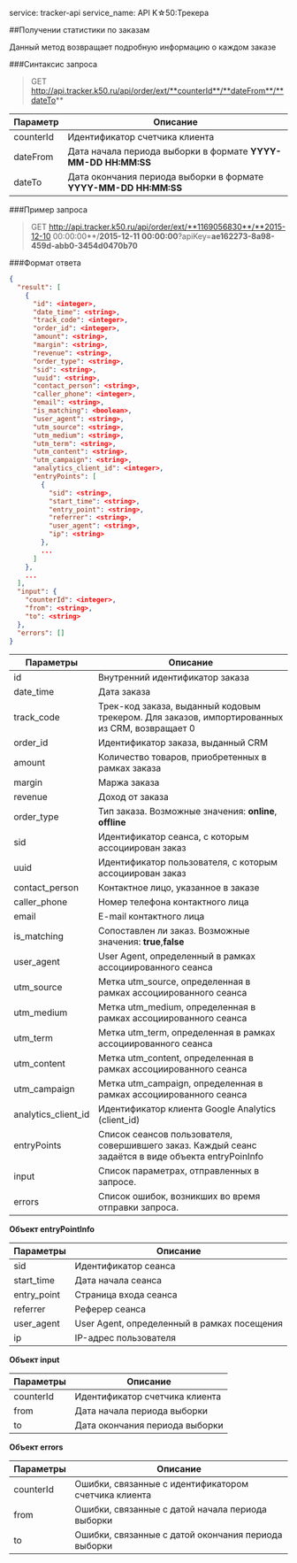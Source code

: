 service: tracker-api
service_name: API K☆50:Трекера

##Получении статистики по заказам

Данный метод возвращает подробную информацию о каждом заказе 


###Синтаксис запроса

>GET http://api.tracker.k50.ru/api/order/ext/**counterId**/**dateFrom**/**dateTo**

|Параметр|Описание|
|---|---|
| counterId | Идентификатор счетчика клиента |
| dateFrom | Дата начала периода выборки в формате **YYYY-MM-DD HH:MM:SS** |
|dateTo | Дата окончания периода выборки в формате **YYYY-MM-DD HH:MM:SS**|

###Пример запроса

>GET http://api.tracker.k50.ru/api/order/ext/**1169056830**/**2015-12-10 00:00:00**/**2015-12-11 00:00:00**?apiKey=**ae162273-8a98-459d-abb0-3454d0470b70**

###Формат ответа

```json
{
  "result": [
    {
      "id": <integer>,
      "date_time": <string>,
      "track_code": <integer>,
      "order_id": <integer>,
      "amount": <string>,
      "margin": <string>,
      "revenue": <string>,
      "order_type": <string>,
      "sid": <string>,
      "uuid": <string>,
      "contact_person": <string>,
      "caller_phone": <integer>,
      "email": <string>,
      "is_matching": <boolean>,
      "user_agent": <string>,
      "utm_source": <string>,
      "utm_medium": <string>,
      "utm_term": <string>,
      "utm_content": <string>,
      "utm_campaign": <string>,
      "analytics_client_id": <integer>,
      "entryPoints": [
        {
          "sid": <string>,
          "start_time": <string>,
          "entry_point": <string>,
          "referrer": <string>,
          "user_agent": <string>,
          "ip": <string>
        },
        ...
      ]
    },
    ...
  ],
  "input": {
    "counterId": <integer>,
    "from": <string>,
    "to": <string>
  },
  "errors": []
}
```

|Параметры|Описание|
|---------|--------|
|id|Внутренний идентификатор заказа|
|date_time|Дата заказа|
|track_code|Трек-код заказа, выданный кодовым трекером. Для заказов, импортированных из CRM, возвращает 0|
|order_id|Идентификатор заказа, выданный CRM|
|amount|Количество товаров, приобретенных в рамках заказа|
|margin|Маржа заказа|
|revenue|Доход от заказа|
|order_type|Тип заказа. Возможные значения: **online**, **offline**|
|sid|Идентификатор сеанса, с которым ассоциирован заказ|
|uuid|Идентификатор пользователя, с которым ассоциирован заказ|
|contact_person|Контактное лицо, указанное в заказе|
|caller_phone|Номер телефона контактного лица|
|email|E-mail контактного лица|
|is_matching|Сопоставлен ли заказ. Возможные значения: **true**,**false**|
|user_agent|User Agent, определенный в рамках ассоциированного сеанса|
|utm_source|Метка utm_source, определенная в рамках ассоциированного сеанса|
|utm_medium|Метка utm_medium, определенная в рамках ассоциированного сеанса|
|utm_term|Метка utm_term, определенная в рамках ассоциированного сеанса|
|utm_content|Метка utm_content, определенная в рамках ассоциированного сеанса|
|utm_campaign|Метка utm_campaign, определенная в рамках ассоциированного сеанса|
|analytics_client_id|Идентификатор клиента Google Analytics (client_id)|
|entryPoints|Список сеансов пользователя, совершившего заказ. Каждый сеанс задаётся в виде объекта entryPoinInfo|
|input|Список параметрах, отправленных в запросе.|
|errors|Список ошибок, возникших во время отправки запроса.|

**Объект entryPointInfo**

|Параметры|Описание|
|---------|--------|
|sid|Идентификатор сеанса|
|start_time|Дата начала сеанса|
|entry_point|Страница входа сеанса|
|referrer|Реферер сеанса|
|user_agent|User Agent, определенный в рамках посещения|
|ip|IP-адрес пользователя|

**Объект input**

|Параметры|Описание|
|---------|--------|
|counterId|Идентификатор счетчика клиента|
|from|Дата начала периода выборки|
|to|Дата окончания периода выборки|

**Объект errors**

|Параметры|Описание|
|---------|--------|
|counterId|Ошибки, связанные с идентификатором счетчика клиента|
|from|Ошибки, связанные с датой начала периода выборки|
|to|Ошибки, связанные с датой окончания периода выборки|